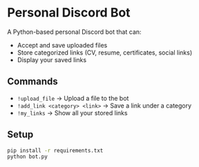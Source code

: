 # Personal Discord Bot

A Python-based personal Discord bot that can:
- Accept and save uploaded files
- Store categorized links (CV, resume, certificates, social links)
- Display your saved links

## Commands

- `!upload_file` → Upload a file to the bot
- `!add_link <category> <link>` → Save a link under a category
- `!my_links` → Show all your stored links

## Setup

```bash
pip install -r requirements.txt
python bot.py
